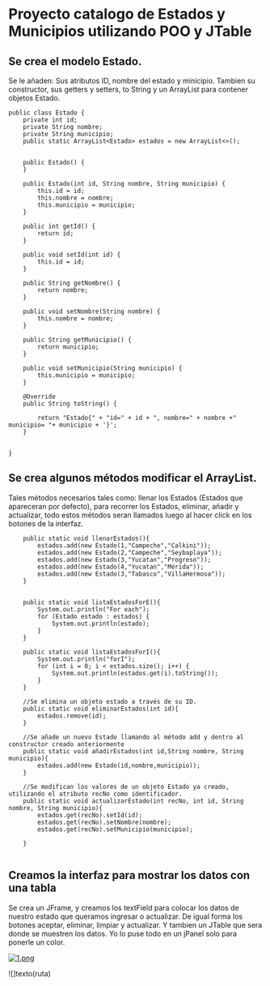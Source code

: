 # Proyecto catalogo de Estados y Municipios utilizando POO y JTable


## Se crea el modelo Estado.

Se le añaden: Sus atributos ID, nombre del estado y minicipio. Tambien su constructor, sus getters y setters, to String y 
un ArrayList para contener objetos Estado.


```
public class Estado {
    private int id;
    private String nombre;
    private String municipio;
    public static ArrayList<Estado> estados = new ArrayList<>();


    public Estado() {
    }

    public Estado(int id, String nombre, String municipio) {
        this.id = id;
        this.nombre = nombre;
        this.municipio = municipio;
    }

    public int getId() {
        return id;
    }

    public void setId(int id) {
        this.id = id;
    }

    public String getNombre() {
        return nombre;
    }

    public void setNombre(String nombre) {
        this.nombre = nombre;
    }

    public String getMunicipio() {
        return municipio;
    }

    public void setMunicipio(String municipio) {
        this.municipio = municipio;
    }
    
    @Override
    public String toString() {

        return "Estado{" + "id=" + id + ", nombre=" + nombre +" municipio= "+ municipio + '}';
    }


}

```

## Se crea algunos métodos modificar el ArrayList.

Tales métodos necesarios tales como: llenar los Estados (Estados que apareceran por defecto), para recorrer los Estados, eliminar,
añadir y actualizar, todo estos métodos seran llamados luego al hacer click en los botones de la interfaz.

```
    public static void llenarEstados(){
        estados.add(new Estado(1,"Campeche","Calkini"));
        estados.add(new Estado(2,"Campeche","Seybaplaya"));
        estados.add(new Estado(3,"Yucatan","Progreso"));        
        estados.add(new Estado(4,"Yucatan","Mérida"));   
        estados.add(new Estado(3,"Tabasco","VillaHermosa"));  
    }
    
    
    public static void listaEstadosForE(){
        System.out.println("For each");
        for (Estado estado : estados) {
            System.out.println(estado);
        }
    }
    
    public static void listaEstadosForI(){
        System.out.println("forI");
        for (int i = 0; i < estados.size(); i++) {
            System.out.println(estados.get(i).toString());
        }
    }
    
    //Se elimina un objeto estado a través de su ID.
    public static void eliminarEstados(int id){
        estados.remove(id);
    }
        
    //Se añade un nuevo Estado llamando al método add y dentro al constructor creado anteriormente    
    public static void añadirEstados(int id,String nombre, String municipio){
        estados.add(new Estado(id,nombre,municipio));
    }
    
    //Se modifican los valores de un objeto Estado ya creado, utilizando el atributo recNo como identificador.
    public static void actualizarEstado(int recNo, int id, String nombre, String municipio){
        estados.get(recNo).setId(id);
        estados.get(recNo).setNombre(nombre);
        estados.get(recNo).setMunicipio(municipio);

    }
 

```
## Creamos la interfaz para mostrar los datos con una tabla

Se crea un JFrame, y creamos los textField para colocar los datos de nuestro estado que queramos ingresar o actualizar. 
De igual forma los botones aceptar, eliminar, limpiar y actualizar. Y tambien un JTable que sera donde se muestren los datos.
Yo lo puse todo en un jPanel solo para ponerle un color.

[![1.png](https://i.postimg.cc/ncC8k8Rc/1.png)](https://postimg.cc/YhKyrPBJ)


![]texto(ruta)

